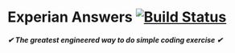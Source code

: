 # Experian Answers [![Build Status](https://travis-ci.com/MasonGeloso/experian-answers.svg?branch=main)](https://travis-ci.com/MasonGeloso/experian-answers)
##### ✔ The greatest engineered way to do simple coding exercise ✔


